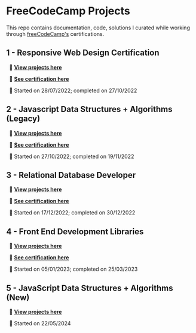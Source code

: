 # FreeCodeCamp Projects

This repo contains documentation, code, solutions I curated while working through [freeCodeCamp's](https://www.freecodecamp.org)  certifications.


## **1 - Responsive Web Design Certification**

  &nbsp; 📍 [**View projects here**](https://github.com/shivkumar98/FreeCodeCamp-Projects/tree/main/01%20-%20Responsive%20Web%20Design)
  
  &nbsp; 📍 [**See certification here**](https://www.freecodecamp.org/certification/fcc55144a21-0a3a-4329-acd7-8e49b83d46f3/responsive-web-design)

  &nbsp; 📍 Started on 28/07/2022; completed on 27/10/2022

  
## **2 - Javascript Data Structures + Algorithms (Legacy)**

  &nbsp; 📍 [**View projects here**](02%20-%20Javascript%20Algorithms%20and%20Data%20Structures%20(Legacy))
  
  &nbsp; 📍 [**See certification here**](https://freecodecamp.org/certification/fcc55144a21-0a3a-4329-acd7-8e49b83d46f3/javascript-algorithms-and-data-structures)

  &nbsp; 📍 Started on 27/10/2022; completed on 19/11/2022


## **3 - Relational Database Developer**

  &nbsp; 📍 [**View projects here**](03%20-%20Relational%20Database)
  
  &nbsp; 📍 [**See certification here**](https://www.freecodecamp.org/certification/fcc55144a21-0a3a-4329-acd7-8e49b83d46f3/relational-database-v8)

  &nbsp; 📍 Started on 17/12/2022; completed on 30/12/2022


## **4 - Front End Development Libraries**

  &nbsp; 📍 [**View projects here**](/04%20-%20Front%20End%20Libraries)
  
  &nbsp; 📍 [**See certification here**](https://www.freecodecamp.org/certification/fcc55144a21-0a3a-4329-acd7-8e49b83d46f3/front-end-development-libraries)

  &nbsp; 📍 Started on 05/01/2023; completed on 25/03/2023
     
## **5 - JavaScript Data Structures + Algorithms (New)**

  &nbsp; 📍 [**View projects here**](/05-javascript-a-ds-new/)

  &nbsp; 📍 Started on 22/05/2024

